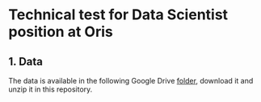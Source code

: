 # Technical test for Data Scientist position at Oris 


## 1. Data
The data is available in the following Google Drive [folder](https://drive.google.com/file/d/1jmZUrU0np6oKvNK1CFKBG9takT0FE3cA/view?usp=drive_link), download it and unzip it in this repository.